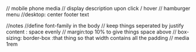 // mobile phone media 
// display description upon click / hover
// hamburger menu
//desktop: center footer text 




//notes
//define font-family in the body
// keep things seperated by justify content : space evenly
// margin:top 10% to give things space above 
// box-sizing: border-box :that thing so that width contains all the padding 
// media 1rem 